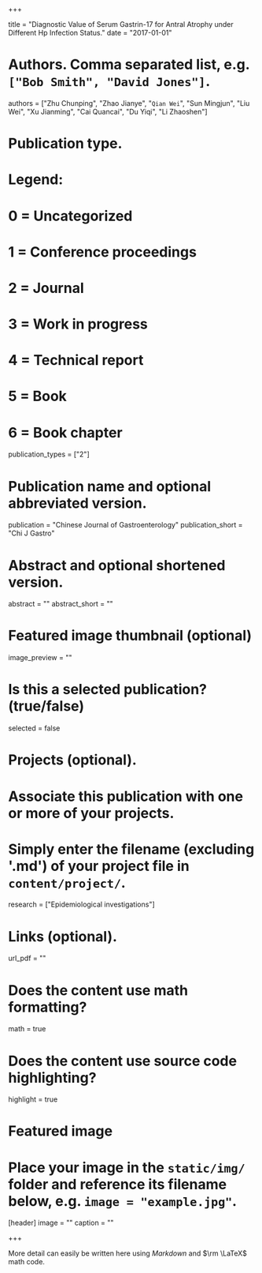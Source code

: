 +++

title = "Diagnostic Value of Serum Gastrin-17 for Antral Atrophy under Different Hp Infection Status."
date = "2017-01-01"

# Authors. Comma separated list, e.g. `["Bob Smith", "David Jones"]`.
authors = ["Zhu Chunping", "Zhao Jianye", "`Qian Wei`", "Sun Mingjun", "Liu Wei", "Xu Jianming", "Cai Quancai", "Du Yiqi", "Li Zhaoshen"]

# Publication type.
# Legend:
# 0 = Uncategorized
# 1 = Conference proceedings
# 2 = Journal
# 3 = Work in progress
# 4 = Technical report
# 5 = Book
# 6 = Book chapter
publication_types = ["2"]

# Publication name and optional abbreviated version.
publication = "Chinese Journal of Gastroenterology"
publication_short = "Chi J Gastro"

# Abstract and optional shortened version.
abstract = ""
abstract_short = ""

# Featured image thumbnail (optional)
image_preview = ""

# Is this a selected publication? (true/false)
selected = false

# Projects (optional).
#   Associate this publication with one or more of your projects.
#   Simply enter the filename (excluding '.md') of your project file in `content/project/`.
research = ["Epidemiological investigations"]

# Links (optional).
url_pdf = ""


# Does the content use math formatting?
math = true

# Does the content use source code highlighting?
highlight = true

# Featured image
# Place your image in the `static/img/` folder and reference its filename below, e.g. `image = "example.jpg"`.
[header]
image = ""
caption = ""

+++

More detail can easily be written here using *Markdown* and $\rm \LaTeX$ math code.
